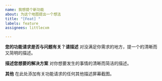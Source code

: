 ```yaml
---
name: 我想提个新功能
about: 为这个地图提出一个想法
title: "[Feat] "
labels: feature
assignees: littlecxm

---
```


**您的功能请求是否与问题有关？请描述**
对没满足你需求的地方，提一个的清晰而又简明的描述。

**描述您想要的解决方案**
对你想要发生的事情的清晰而简洁的描述。

**其他**
在此处添加有关功能请求的任何其他描述屏幕截图。
